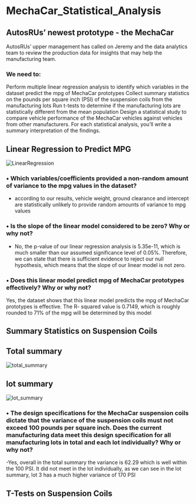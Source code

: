 # MechaCar_Statistical_Analysis

## AutosRUs’ newest prototype - the MechaCar
AutosRUs’ upper management has called on Jeremy and the data analytics team to review the production data for insights that may help the manufacturing team.

### We need to:

Perform multiple linear regression analysis to identify which variables in the dataset predict the mpg of MechaCar prototypes
Collect summary statistics on the pounds per square inch (PSI) of the suspension coils from the manufacturing lots
Run t-tests to determine if the manufacturing lots are statistically different from the mean population
Design a statistical study to compare vehicle performance of the MechaCar vehicles against vehicles from other manufacturers. For each statistical analysis, you’ll write a summary interpretation of the findings.

## Linear Regression to Predict MPG

![LinearRegression ](https://user-images.githubusercontent.com/107021649/201590243-9088e422-36e8-4bba-8caf-61d6d4af229c.png)

### •	Which variables/coefficients provided a non-random amount of variance to the mpg values in the dataset?
-	according to our results, vehicle weight, ground clearance and intercept are statistically unlikely to provide random amounts of variance to mpg values
### •	Is the slope of the linear model considered to be zero? Why or why not?
-	 No, the p-value of our linear regression analysis is 5.35e-11, which is much smaller than our assumed significance level of 0.05%. Therefore, we can state that there is sufficient evidence to reject our null hypothesis, which means that the slope of our linear model is not zero. 
### •	Does this linear model predict mpg of MechaCar prototypes effectively? Why or why not?
Yes, the dataset shows that this linear model predicts the mpg of MechaCar prototypes is effective. The R- squared  value is 0.7149, which is roughly rounded to 71%  of the mpg will be determined by this model 

## Summary Statistics on Suspension Coils
## Total summary
![total_summary](https://user-images.githubusercontent.com/107021649/201591935-d589c809-c286-4c2a-9c2f-047e488d0803.png)
## lot summary
![lot_summary](https://user-images.githubusercontent.com/107021649/201591972-3963f8fd-4cb2-4f01-ad18-f355486319de.png)

### •	The design specifications for the MechaCar suspension coils dictate that the variance of the suspension coils must not exceed 100 pounds per square inch. Does the current manufacturing data meet this design specification for all manufacturing lots in total and each lot individually? Why or why not?
-Yes, overall in the total summary the variance is 62.29 which is well within the 100 PSI. It did not meet in the lot individually, as we can see in the lot summary, lot 3 has a much higher variance of 170 PSI

## T-Tests on Suspension Coils
